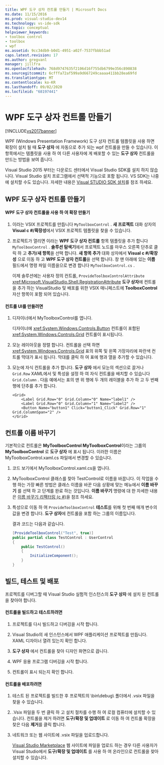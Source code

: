 ```yaml
---
title: WPF 도구 상자 컨트롤 만들기 | Microsoft Docs
ms.date: 11/15/2016
ms.prod: visual-studio-dev14
ms.technology: vs-ide-sdk
ms.topic: conceptual
helpviewer_keywords:
- toolbox control
- toolbox
- wpf
ms.assetid: 9cc34db9-b0d1-4951-a02f-7537fbbb51ad
caps.latest.revision: 17
ms.author: gregvanl
manager: jillfra
ms.openlocfilehash: 768d9747635f2106d16f755db6799e356c890838
ms.sourcegitcommit: 6cfffa72af599a9d667249caaaa411bb28ea69fd
ms.translationtype: MT
ms.contentlocale: ko-KR
ms.lasthandoff: 09/02/2020
ms.locfileid: "68197441"
---
```

# <a name="creating-a-wpf-toolbox-control"></a>WPF 도구 상자 컨트롤 만들기
[!INCLUDE[vs2017banner](../includes/vs2017banner.md)]

WPF (Windows Presentation Framework) 도구 상자 컨트롤 템플릿을 사용 하면 확장이 설치 될 때 **도구 상자** 에 자동으로 추가 되는 wpf 컨트롤을 만들 수 있습니다. 이 항목에서는 템플릿을 사용 하 여 다른 사용자에 게 배포할 수 있는 **도구 상자** 컨트롤을 만드는 방법을 보여 줍니다.  
  
 Visual Studio 2015 부터는 다운로드 센터에서 Visual Studio SDK를 설치 하지 않습니다. Visual Studio 설치 프로그램에서 선택적 기능으로 포함 됩니다. VS SDK는 나중에 설치할 수도 있습니다. 자세한 내용은 [Visual STUDIO SDK 설치](../extensibility/installing-the-visual-studio-sdk.md)를 참조 하세요.  
  
## <a name="creating-a-wpf-toolbox-control"></a>WPF 도구 상자 컨트롤 만들기  
  
#### <a name="create-an-extension-with-a-wpf-toolbox-control"></a>WPF 도구 상자 컨트롤을 사용 하 여 확장 만들기  
  
1. 이라는 VSIX 프로젝트를 만듭니다 `MyToolboxControl` . **새 프로젝트** 대화 상자의 **Visual c #/확장성**에서 VSIX 프로젝트 템플릿을 찾을 수 있습니다.  
  
2. 프로젝트가 열리면 이라는 **WPF 도구 상자 컨트롤** 항목 템플릿을 추가 합니다 `MyToolboxControl` . **솔루션 탐색기**에서 프로젝트 노드를 마우스 오른쪽 단추로 클릭 하 고 **추가/새 항목**을 선택 합니다. **새 항목 추가** 대화 상자에서 **Visual c #/확장성** 으로 이동 하 고 **WPF 도구 상자 컨트롤**을 선택 합니다. 창 맨 아래에 있는 **이름** 필드에서 명령 파일 이름을으로 변경 합니다 `MyToolboxControl.cs` .  
  
     이제 솔루션에는 사용자 정의 컨트롤, `ProvideToolboxControlAttribute` <xref:Microsoft.VisualStudio.Shell.RegistrationAttribute> **도구 상자**에 컨트롤을 추가 하는 VisualStudio 및 배포를 위한 VSIX 매니페스트에 **ToolboxControl** 자산 항목이 포함 되어 있습니다.  
  
#### <a name="to-create-the-control-ui"></a>컨트롤 UI를 만들려면  
  
1. 디자이너에서 MyToolboxControl를 엽니다.  
  
     디자이너에 <xref:System.Windows.Controls.Button> 컨트롤이 포함된 <xref:System.Windows.Controls.Grid> 컨트롤이 표시됩니다.  
  
2. 모눈 레이아웃을 정렬 합니다. 컨트롤을 선택 하면 <xref:System.Windows.Controls.Grid> 표의 위쪽 및 왼쪽 가장자리에 파란색 컨트롤 막대가 표시 됩니다. 막대를 클릭 하 여 표에 행과 열을 추가할 수 있습니다.  
  
3. 모눈에 자식 컨트롤을 추가 합니다. **도구 상자** 에서 모눈의 섹션으로 끌거나 `Grid.Row` XAML에서 및 특성을 설정 하 여 자식 컨트롤을 배치할 수 있습니다 `Grid.Column` . 다음 예에서는 표의 맨 위 행에 두 개의 레이블을 추가 하 고 두 번째 행에 단추를 추가 합니다.  
  
    ```xaml  
    <Grid>  
        <Label Grid.Row="0" Grid.Column="0" Name="label1" />  
        <Label Grid.Row="0" Grid.Column="1" Name="label2" />  
        <Button Name="button1" Click="button1_Click" Grid.Row="1" Grid.ColumnSpan="2" />  
    </Grid>  
    ```  
  
## <a name="renaming-the-control"></a>컨트롤 이름 바꾸기  
 기본적으로 컨트롤은 **MyToolboxControl MyToolboxControl**이라는 그룹의 **MyToolboxControl** 로 **도구 상자** 에 표시 됩니다. 이러한 이름은 MyToolboxControl.xaml.cs 파일에서 변경할 수 있습니다.  
  
1. 코드 보기에서 MyToolboxControl.xaml.cs을 엽니다.  
  
2. MyToolboxControl 클래스를 찾아 TestControl로 이름을 바꿉니다. 이 작업을 수행 하는 가장 빠른 방법은 클래스 이름을 바꾼 다음 상황에 맞는 메뉴에서 **이름 바꾸기** 를 선택 하 고 단계를 완료 하는 것입니다. **이름 바꾸기** 명령에 대 한 자세한 내용은 [이름 바꾸기 리팩터링 (c #)](../csharp-ide/rename-refactoring-csharp.md)을 참조 하세요.  
  
3. 특성으로 이동 하 여 `ProvideToolboxControl` **테스트**를 위해 첫 번째 매개 변수의 값을 변경 합니다. **도구 상자**에 컨트롤을 포함 하는 그룹의 이름입니다.  
  
     결과 코드는 다음과 같습니다.  
  
    ```csharp  
    [ProvideToolboxControl("Test", true)]  
    public partial class TestControl : UserControl  
    {  
        public TestControl()  
        {  
            InitializeComponent();  
        }  
    }  
    ```  
  
## <a name="building-testing-and-deployment"></a>빌드, 테스트 및 배포  
 프로젝트를 디버그할 때 Visual Studio 실험적 인스턴스의 **도구 상자** 에 설치 된 컨트롤을 찾아야 합니다.  
  
#### <a name="to-build-and-test-the-control"></a>컨트롤을 빌드하고 테스트하려면  
  
1. 프로젝트를 다시 빌드하고 디버깅을 시작 합니다.  
  
2. Visual Studio의 새 인스턴스에서 WPF 애플리케이션 프로젝트를 만듭니다. XAML 디자이너 열려 있는지 확인 합니다.  
  
3. **도구 상자** 에서 컨트롤을 찾아 디자인 화면으로 끕니다.  
  
4. WPF 응용 프로그램 디버깅을 시작 합니다.  
  
5. 컨트롤이 표시 되는지 확인 합니다.  
  
#### <a name="to-deploy-the-control"></a>컨트롤을 배포하려면  
  
1. 테스트 된 프로젝트를 빌드한 후 프로젝트의 \bin\debug\ 폴더에서 .vsix 파일을 찾을 수 있습니다.  
  
2. .Vsix 파일을 두 번 클릭 하 고 설치 절차를 수행 하 여 로컬 컴퓨터에 설치할 수 있습니다. 컨트롤을 제거 하려면 **도구/확장 및 업데이트** 로 이동 하 여 컨트롤 확장을 찾은 다음 **제거**를 클릭 합니다.  
  
3. 네트워크 또는 웹 사이트에 .vsix 파일을 업로드합니다.  
  
     [Visual Studio Marketplace](https://marketplace.visualstudio.com/) 웹 사이트에 파일을 업로드 하는 경우 다른 사용자가 Visual Studio에서 **도구/확장 및 업데이트** 를 사용 하 여 온라인으로 컨트롤을 찾아 설치할 수 있습니다.
